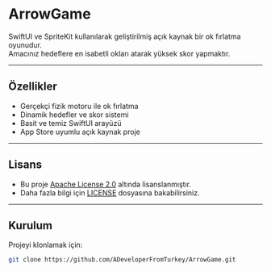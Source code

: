 # ArrowGame
SwiftUI ve SpriteKit kullanılarak geliştirilmiş açık kaynak bir ok fırlatma oyunudur.  
Amacınız hedeflere en isabetli okları atarak yüksek skor yapmaktır.

---

## Özellikler

- Gerçekçi fizik motoru ile ok fırlatma  
- Dinamik hedefler ve skor sistemi  
- Basit ve temiz SwiftUI arayüzü  
- App Store uyumlu açık kaynak proje  

---

## Lisans


- Bu proje [Apache License 2.0](LICENSE) altında lisanslanmıştır.  
- Daha fazla bilgi için [LICENSE](LICENSE) dosyasına bakabilirsiniz.

---

## Kurulum

Projeyi klonlamak için:

```bash
git clone https://github.com/ADeveloperFromTurkey/ArrowGame.git
